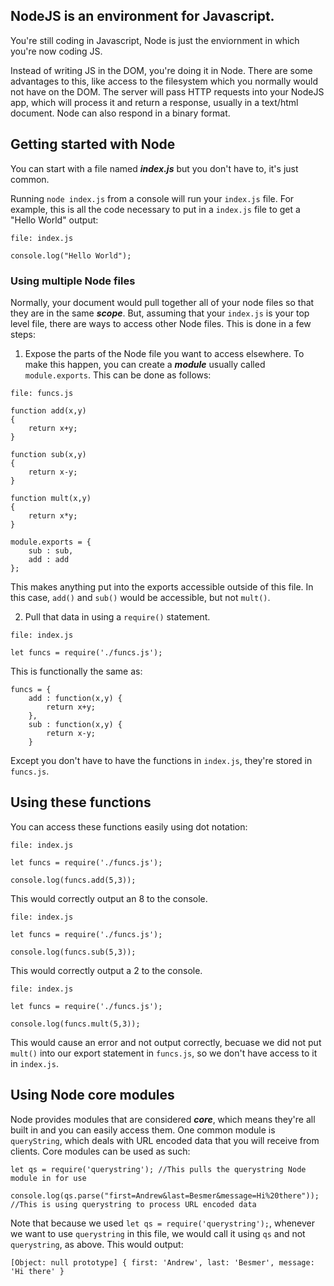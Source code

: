 ## NodeJS is an environment for Javascript.
You're still coding in Javascript, Node is just the enviornment in which you're now coding JS.

Instead of writing JS in the DOM, you're doing it in Node. There are some advantages to this, like access to the filesystem 
which you normally would not have on the DOM. The server will pass HTTP requests into your NodeJS app, which will process it 
and return a response, usually in a text/html document. Node can also respond in a binary format.

## Getting started with Node
You can start with a file named ___index.js___ but you don't have to, it's just common.

Running `node index.js` from a console will run your `index.js` file. For example, this is all the code necessary to put in a 
`index.js` file to get a "Hello World" output:
```
file: index.js
```
```
console.log("Hello World");
```

### Using multiple Node files
Normally, your document would pull together all of your node files so that they are in the same ___scope___. But, assuming 
that your `index.js` is your top level file, there are ways to access other Node files. This is done in a few steps:

1. Expose the parts of the Node file you want to access elsewhere.
To make this happen, you can create a ___module___ usually called `module.exports`. This can be done as follows:
```
file: funcs.js
```
```
function add(x,y)
{
    return x+y;
}

function sub(x,y)
{
    return x-y;
}

function mult(x,y)
{
    return x*y;
}

module.exports = {
    sub : sub,
    add : add
};
```
This makes anything put into the exports accessible outside of this file. In this case, `add()` and `sub()` would be 
accessible, but not `mult()`.

2. Pull that data in using a `require()` statement.
```
file: index.js
```
```
let funcs = require('./funcs.js');
```
This is functionally the same as:
```
funcs = {
    add : function(x,y) {
        return x+y;
    },
    sub : function(x,y) {
        return x-y;
    }
```
Except you don't have to have the functions in `index.js`, they're stored in `funcs.js`.


## Using these functions
You can access these functions easily using dot notation:
```
file: index.js
```
```
let funcs = require('./funcs.js');

console.log(funcs.add(5,3));
```
This would correctly output an 8 to the console.

```
file: index.js
```
```
let funcs = require('./funcs.js');

console.log(funcs.sub(5,3));
```
This would correctly output a 2 to the console.

```
file: index.js
```
```
let funcs = require('./funcs.js');

console.log(funcs.mult(5,3));
```
This would cause an error and not output correctly, becuase we did not put `mult()` into our export statement in `funcs.js`, 
so we don't have access to it in `index.js`.

## Using Node core modules
Node provides modules that are considered ___core___, which means they're all built in and you can easily access them. One 
common module is `queryString`, which deals with URL encoded data that you will receive from clients. Core modules can be used 
as such:
```
let qs = require('querystring'); //This pulls the querystring Node module in for use

console.log(qs.parse("first=Andrew&last=Besmer&message=Hi%20there")); //This is using querystring to process URL encoded data
```
Note that because we used `let qs = require('querystring');`, whenever we want to use `querystring` in this file, we would 
call it using `qs` and not `querystring`, as above. This would output:
```
[Object: null prototype] { first: 'Andrew', last: 'Besmer', message: 'Hi there' }
```
